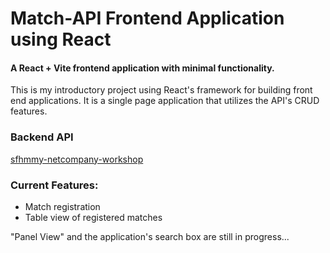 # Match-API Frontend Application using React
<h4>A React + Vite frontend application with minimal functionality.</h4>
<p>This is my introductory project using React's framework for building front end applications. It is a single page application that utilizes the API's CRUD features.</p>

<h3>Backend API</h3>
<a href="https://github.com/dimitriostsakiridis/sfhmmy-netcompany-workshop/tree/master">
  sfhmmy-netcompany-workshop
</a>

</hr>
<h3>Current Features: </h3>
<ul>
  <li>Match registration</li>
  <li>Table view of registered matches</li>
</ul>

<p>"Panel View" and the application's search box are still in progress...</p>
